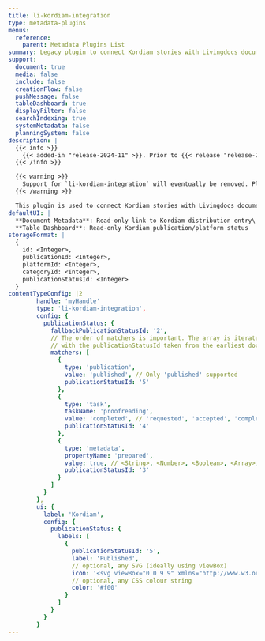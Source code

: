 ```yaml
---
title: li-kordiam-integration
type: metadata-plugins
menus:
  reference:
    parent: Metadata Plugins List
summary: Legacy plugin to connect Kordiam stories with Livingdocs documents using a publication platform.
support:
  document: true
  media: false
  include: false
  creationFlow: false
  pushMessage: false
  tableDashboard: true
  displayFilter: false
  searchIndexing: true
  systemMetadata: false
  planningSystem: false
description: |
  {{< info >}}
    {{< added-in "release-2024-11" >}}. Prior to {{< release "release-2024-11" >}}, `li-kordiam-integration` was known as [`li-desknet-integration`]({{< ref "/reference/document/metadata/plugins/li-desknet-integration" >}}).
  {{< /info >}}

  {{< warning >}}
    Support for `li-kordiam-integration` will eventually be removed. Please use [`li-kordiam-global`]({{< ref "/reference/document/metadata/plugins/li-kordiam-global" >}}) instead. To migrate, please refer to our [Kordiam Global Integration migration guide]({{< ref "/guides/integrations/kordiam-migration" >}}).
  {{< /warning >}}

  This plugin is used to connect Kordiam stories with Livingdocs documents. There are numerous options available to synchronise data between the two platforms. Further details can be found in the [Kordiam Platform Integration Guide]({{< ref "/guides/integrations/kordiam-legacy" >}}).
defaultUI: |
  **Document Metadata**: Read-only link to Kordiam distribution entry\
  **Table Dashboard**: Read-only Kordiam publication/platform status
storageFormat: |
  {
    id: <Integer>,
    publicationId: <Integer>,
    platformId: <Integer>,
    categoryId: <Integer>,
    publicationStatusId: <Integer>
  }
contentTypeConfig: |2
        handle: 'myHandle'
        type: 'li-kordiam-integration',
        config: {
          publicationStatus: {
            fallbackPublicationStatusId: '2',
            // The order of matchers is important. The array is iterated through from first to last,
            // with the publicationStatusId taken from the earliest document state match.
            matchers: [
              {
                type: 'publication',
                value: 'published', // Only 'published' supported
                publicationStatusId: '5'
              },
              {
                type: 'task',
                taskName: 'proofreading',
                value: 'completed', // 'requested', 'accepted', 'completed'
                publicationStatusId: '4'
              },
              {
                type: 'metadata',
                propertyName: 'prepared',
                value: true, // <String>, <Number>, <Boolean>, <Array>, <Object>
                publicationStatusId: '3'
              }
            ]
          }
        },
        ui: {
          label: 'Kordiam',
          config: {
            publicationStatus: {
              labels: [
                {
                  publicationStatusId: '5',
                  label: 'Published',
                  // optional, any SVG (ideally using viewBox)
                  icon: '<svg viewBox="0 0 9 9" xmlns="http://www.w3.org/2000/svg"><path d="M0 0h9v9H0z"/></svg>',
                  // optional, any CSS colour string
                  color: '#f00'
                }
              ]
            }
          }
        }
---
```

